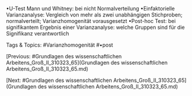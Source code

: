 •U-Test Mann und Whitney: bei nicht Normalverteilung
•Einfaktorielle Varianzanalyse: Vergleich von mehr als zwei unabhängigen Stichproben; 
normalverteilt; Varianzhomogenität vorausgesetzt
•Post-hoc Test: bei signifikantem Ergebnis einer Varianzanalyse: welche Gruppen 
sind für die Signifikanz verantwortlich

   Tags & Topics:
   #Varianzhomogenität
   #•post

[Previous: #Grundlagen des wissenschaftlichen Arbeitens_Groß_II_310323_65](Grundlagen des wissenschaftlichen Arbeitens_Groß_II_310323_65.md)

[Next: #Grundlagen des wissenschaftlichen Arbeitens_Groß_II_310323_65](Grundlagen des wissenschaftlichen Arbeitens_Groß_II_310323_65.md)